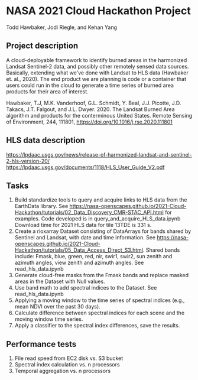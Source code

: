 # NASA 2021 Cloud Hackathon Project

Todd Hawbaker, Jodi Riegle, and Kehan Yang

## Project description
A cloud-deployable framework to identify burned areas in the harmonized Landsat Sentinel-2 data, and possibly other remotely sensed data sources.  Basically, extending what we've done with Landsat to HLS data (Hawbaker et. al., 2020).  The end product we are planning is code or a container that users could run in the cloud to generate a time series of burned area products for their area of interest.

Hawbaker, T.J, M.K. Vanderhoof, G.L. Schmidt, Y. Beal, J.J. Picotte, J.D. Takacs, J.T. Falgout, and J.L. Dwyer. 2020. The Landsat Burned Area algorithm and products for the conterminous United States. Remote Sensing of Environment, 244, 111801, https://doi.org/10.1016/j.rse.2020.111801

## HLS data description
https://lpdaac.usgs.gov/news/release-of-harmonized-landsat-and-sentinel-2-hls-version-20/
https://lpdaac.usgs.gov/documents/1118/HLS_User_Guide_V2.pdf

## Tasks
1. Build standardize tools to query and acquire links to HLS data from the EarthData library.  See https://nasa-openscapes.github.io/2021-Cloud-Hackathon/tutorials/02_Data_Discovery_CMR-STAC_API.html for examples.  Code developed is in query_and_acquire_HLS_data.ipynb  Download time for 2021 HLS data for tile 13TDE is 331 s.
2. Create a rioxarray Dataset consisting of DataArrays for bands shared by Sentinel and Landsat, with date and time information.  See https://nasa-openscapes.github.io/2021-Cloud-Hackathon/tutorials/05_Data_Access_Direct_S3.html.
  Shared bands include: Fmask, blue, green, red, nir, swir1, swir2, sun zenith and azimuth angles, view zenith and azimuth angles.
  See read_hls_data.ipynb
3. Generate cloud-free masks from the Fmask bands and replace masked areas in the Dataset with Null values.
4. Use band math to add spectral indices to the Dataset.  See read_hls_data.ipynb
5. Applying a moving window to the time series of spectral indices (e.g., mean NDVI over the past 30 days).
6. Calculate difference between spectral indices for each scene and the moving window time series.
7. Apply a classifier to the spectral index differences, save the results.

## Performance tests
1. File read speed from EC2 disk vs. S3 bucket
2. Spectral index calculation vs. n processors
3. Temporal aggregation vs. n processors
